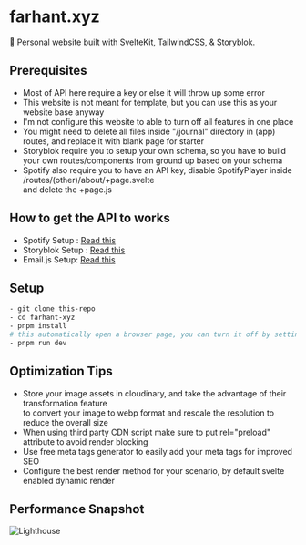 # farhant.xyz
&#128126; Personal website built with SvelteKit, TailwindCSS, & Storyblok.

## Prerequisites
- Most of API here require a key or else it will throw up some error
- This website is not meant for template, but you can use this as your website base anyway
- I'm not configure this website to able to turn off all features in one place
- You might need to delete all files inside "/journal" directory in (app) routes, and replace it with blank page for starter
- Storyblok require you to setup your own schema, so you have to build your own routes/components from ground up based on your schema
- Spotify also require you to have an API key, disable SpotifyPlayer inside /routes/(other)/about/+page.svelte <br> and delete the +page.js

## How to get the API to works
- Spotify Setup : [Read this](https://dev.to/theodorusclarence/how-to-show-now-playing-in-spotify-with-next-js-15h5)
- Storyblok Setup : [Read this](https://www.storyblok.com/tp/add-a-headless-cms-to-svelte-in-5-minutes)
- Email.js Setup: [Read this](https://www.emailjs.com/docs/sdk/installation/)
## Setup

```bash
- git clone this-repo
- cd farhant-xyz
- pnpm install
# this automatically open a browser page, you can turn it off by setting the httpsState to false in vite.config.js
- pnpm run dev 
```
## Optimization Tips
- Store your image assets in cloudinary, and take the advantage of their transformation feature <br>
to convert your image to webp format and rescale the resolution to reduce the overall size
- When using third party CDN script make sure to put rel="preload" attribute to avoid render blocking
- Use free meta tags generator to easily add your meta tags for improved SEO
- Configure the best render method for your scenario, by default svelte enabled dynamic render  

## Performance Snapshot
![Lighthouse](https://res.cloudinary.com/dd9nhl1mn/image/upload/v1670154145/lighthouse100_nzykza.jpg)

